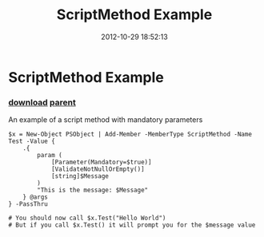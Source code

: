 ﻿---
pid:            3719
parent:         3718
children:       
poster:         Neptune443
title:          ScriptMethod Example
date:           2012-10-29 18:52:13
description:    An example of a script method with mandatory parameters
format:         posh
---

# ScriptMethod Example

### [download](3719.ps1) [parent](3718.md) 

An example of a script method with mandatory parameters

```posh
$x = New-Object PSObject | Add-Member -MemberType ScriptMethod -Name Test -Value {
    .{
        param (	
            [Parameter(Mandatory=$true)]
            [ValidateNotNullOrEmpty()]
	        [string]$Message
        )
        "This is the message: $Message"
    } @args 
} -PassThru

# You should now call $x.Test("Hello World")
# But if you call $x.Test() it will prompt you for the $message value
```
